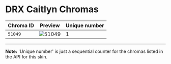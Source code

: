 # DRX Caitlyn Chromas

| Chroma ID | Preview | Unique number |
|---|---|---|
| `51049` | ![51049](https://raw.communitydragon.org/latest/plugins/rcp-be-lol-game-data/global/default/v1/champion-chroma-images/51/51049.png) | 1 |

---

**Note:** 'Unique number' is just a sequential counter for the chromas listed in the API for this skin.
